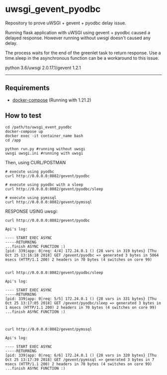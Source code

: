 uwsgi_gevent_pyodbc
=========================
Repository to prove uWSGI + gevent + pyodbc delay issue.

Running flask application with uWSGI using gevent + pyodbc caused a delayed response. However running without uwsgi doesn't caused any delay.

The process waits for the end of the greenlet task to return response. Use a time.sleep in the asynchronous function can be a workaround to this issue.

python 3.6/uwsgi 2.0.17.1/gevent 1.2.1

-------------


## Requirements

- [docker-compose](https://docs.docker.com/compose/install/) (Running with 1.21.2)


## How to test

```
cd /path/to/uwsgi_event_pyodbc
docker-compose up
docker exec -it container_name bash
cd /app

python run.py #running without uwsgi
uwsgi uwsgi.ini #running with uwsgi
```

Then, using CURL/POSTMAN

```
# execute using pyodbc
curl http://0.0.0.0:8082/gevent/pyodbc

# execute using pyodbc with a sleep
curl http://0.0.0.0:8082/gevent/pyodbc/sleep

# execute using pymssql
curl http://0.0.0.0:8082/gevent/pymssql
```


RESPONSE USING uwsgi:
```
curl http://0.0.0.0:8082/gevent/pyodbc

Api's log:

---- START EXEC ASYNC
-----RETURNING
...finish ASYNC FUNCTION :)
[pid: 339|app: 0|req: 4/4] 172.24.0.1 () {28 vars in 319 bytes} [Thu Oct 25 13:16:18 2018] GET /gevent/pyodbc => generated 3 bytes in 5064 msecs (HTTP/1.1 200) 2 headers in 70 bytes (4 switches on core 99)


curl http://0.0.0.0:8082/gevent/pyodbc/sleep

Api's log:

---- START EXEC ASYNC
-----RETURNING
[pid: 339|app: 0|req: 5/5] 172.24.0.1 () {28 vars in 331 bytes} [Thu Oct 25 13:17:05 2018] GET /gevent/pyodbc/sleep => generated 3 bytes in 1 msecs (HTTP/1.1 200) 2 headers in 70 bytes (4 switches on core 99)
...finish ASYNC FUNCTION :)



curl http://0.0.0.0:8082/gevent/pymssql

Api's log:

---- START EXEC ASYNC
-----RETURNING
[pid: 339|app: 0|req: 6/6] 172.24.0.1 () {28 vars in 320 bytes} [Thu Oct 25 13:17:39 2018] GET /gevent/pymssql => generated 3 bytes in 7 msecs (HTTP/1.1 200) 2 headers in 70 bytes (4 switches on core 99)
...finish ASYNC FUNCTION :)

```
